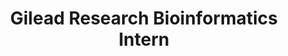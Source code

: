 ---
layout: projects
title: Gilead Research Bioinformatics Intern
mentors: Dr. David Lopez
setting: Gilead Sciences, Foster City, Summer 2018
category: experience
description: As an intern on the Research Bioinformatics team, I used gene coexpression networks and transcription factor motif enrichment to study biological mechanisms of non-alcoholic steatohepatitis (NASH) disease progression.
thumbnail: https://www.gilead.com/-/media/gilead-corporate/images/global/gilead-logo-footer.svg
---